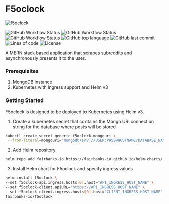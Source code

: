 # F5oclock

![f5oclock](https://raw.githubusercontent.com/fairbanks-io/f5oclock/master/f5oclock.gif)

![GitHub Workflow Status](<https://img.shields.io/github/workflow/status/fairbanks-io/f5oclock/Client%20-%20Release?label=Client%20Build>)
![GitHub Workflow Status](<https://img.shields.io/github/workflow/status/fairbanks-io/f5oclock/API%20-%20Release?label=API%20Build>)
![GitHub Workflow Status](<https://img.shields.io/github/workflow/status/fairbanks-io/f5oclock/Scraper%20-%20Release?label=Scraper%20Build>)
![GitHub top language](https://img.shields.io/github/languages/top/fairbanks-io/f5oclock.svg)
![GitHub last commit](https://img.shields.io/github/last-commit/fairbanks-io/f5oclock.svg)
![Lines of code](https://img.shields.io/tokei/lines/github/fairbanks-io/f5oclock)
![License](https://img.shields.io/github/license/fairbanks-io/f5oclock.svg?style=flat)

A MERN stack based application that scrapes subreddits and asynchronously presents it to the user.
### Prerequisites

1. MongoDB instance
3. Kubernetes with Ingress support and Helm v3

### Getting Started

F5oclock is designed to be deployed to Kubernetes using Helm v3.

1. Create a kubernetes secret that contains the Mongo URI connection string for the database where posts will be stored
```sh
kubectl create secret generic f5oclock-mongouri \
 --from-literal=mongouri="mongodb+srv://USER:PASS@HOSTNAME/DATABASE_NAME?retryWrites=true&w=majority"
```
2. Add Helm repository
```sh
helm repo add fairbanks-io https://fairbanks-io.github.io/helm-charts/
```
3. Install Helm chart for F5oclock and specify ingress values
```sh
helm install f5oclock \
--set f5oclock-api.ingress.hosts[0].host="API_INGRESS_HOST_NAME" \
--set f5oclock-client.apiURL="https://API_INGRESS_HOST_NAME" \
--set f5oclock-client.ingress.hosts[0].host="CLIENT_INGRESS_HOST_NAME" \
fairbanks-io/f5oclock
```